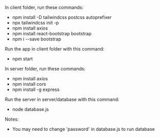 In client folder, run these commands:
- npm install -D tailwindcss postcss autoprefixer
- npx tailwindcss init -p
- npm install axios
- npm install react-bootstrap bootstrap
- npm i --save bootstrap

Run the app in client folder with this command:
- npm start

In server folder, run these commands:
- npm install axios
- npm install cors
- npm install -g express

Run the server in server/database with this command:
- node database.js

Notes:
- You may need to change 'password' in database.js to run database